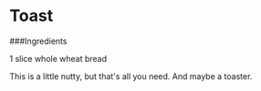 # Toast

###Ingredients

1 slice whole wheat bread

This is a little nutty, but that's all you need. And maybe a toaster.